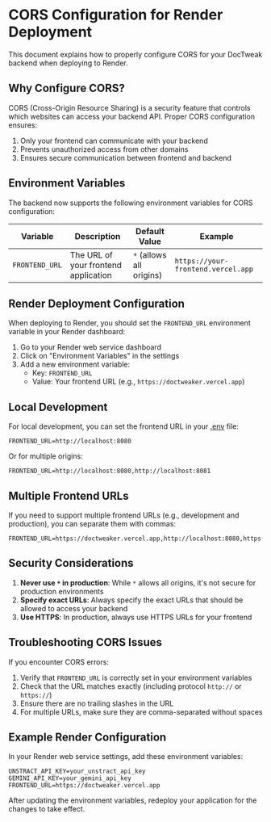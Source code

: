 # CORS Configuration for Render Deployment

This document explains how to properly configure CORS for your DocTweak backend when deploying to Render.

## Why Configure CORS?

CORS (Cross-Origin Resource Sharing) is a security feature that controls which websites can access your backend API. Proper CORS configuration ensures:

1. Only your frontend can communicate with your backend
2. Prevents unauthorized access from other domains
3. Ensures secure communication between frontend and backend

## Environment Variables

The backend now supports the following environment variables for CORS configuration:

| Variable | Description | Default Value | Example |
|----------|-------------|---------------|---------|
| `FRONTEND_URL` | The URL of your frontend application | `*` (allows all origins) | `https://your-frontend.vercel.app` |

## Render Deployment Configuration

When deploying to Render, you should set the `FRONTEND_URL` environment variable in your Render dashboard:

1. Go to your Render web service dashboard
2. Click on "Environment Variables" in the settings
3. Add a new environment variable:
   - Key: `FRONTEND_URL`
   - Value: Your frontend URL (e.g., `https://doctweaker.vercel.app`)

## Local Development

For local development, you can set the frontend URL in your [.env](file:///C:/Users/yashd/Downloads/delovable-yashdavece-doc_tweak-1756458605682/doc_tweak-main/.env) file:

```
FRONTEND_URL=http://localhost:8080
```

Or for multiple origins:
```
FRONTEND_URL=http://localhost:8080,http://localhost:8081
```

## Multiple Frontend URLs

If you need to support multiple frontend URLs (e.g., development and production), you can separate them with commas:

```
FRONTEND_URL=https://doctweaker.vercel.app,http://localhost:8080,https://staging.yourapp.com
```

## Security Considerations

1. **Never use `*` in production**: While `*` allows all origins, it's not secure for production environments
2. **Specify exact URLs**: Always specify the exact URLs that should be allowed to access your backend
3. **Use HTTPS**: In production, always use HTTPS URLs for your frontend

## Troubleshooting CORS Issues

If you encounter CORS errors:

1. Verify that `FRONTEND_URL` is correctly set in your environment variables
2. Check that the URL matches exactly (including protocol `http://` or `https://`)
3. Ensure there are no trailing slashes in the URL
4. For multiple URLs, make sure they are comma-separated without spaces

## Example Render Configuration

In your Render web service settings, add these environment variables:

```
UNSTRACT_API_KEY=your_unstract_api_key
GEMINI_API_KEY=your_gemini_api_key
FRONTEND_URL=https://doctweaker.vercel.app
```

After updating the environment variables, redeploy your application for the changes to take effect.